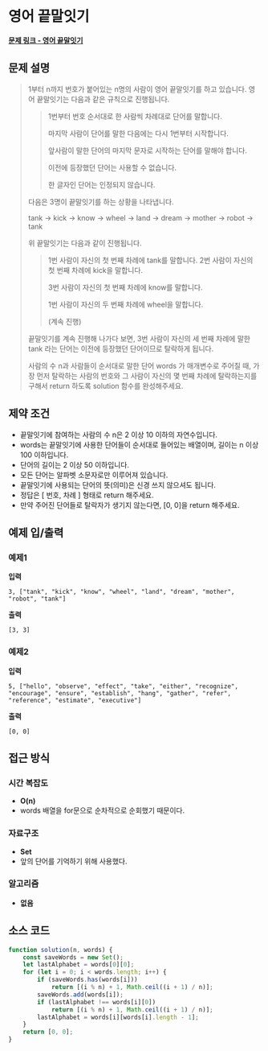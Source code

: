 # 영어 끝말잇기

**[문제 링크 - 영어 끝말잇기](https://school.programmers.co.kr/learn/courses/30/lessons/12981)**

## 문제 설명

> 1부터 n까지 번호가 붙어있는 n명의 사람이 영어 끝말잇기를 하고 있습니다. 영어 끝말잇기는 다음과 같은 규칙으로 진행됩니다.
>
> > 1번부터 번호 순서대로 한 사람씩 차례대로 단어를 말합니다.
> >
> > 마지막 사람이 단어를 말한 다음에는 다시 1번부터 시작합니다.
> >
> > 앞사람이 말한 단어의 마지막 문자로 시작하는 단어를 말해야 합니다.
> >
> > 이전에 등장했던 단어는 사용할 수 없습니다.
> >
> > 한 글자인 단어는 인정되지 않습니다.
>
> 다음은 3명이 끝말잇기를 하는 상황을 나타냅니다.
>
> tank → kick → know → wheel → land → dream → mother → robot → tank
>
> 위 끝말잇기는 다음과 같이 진행됩니다.
>
> > 1번 사람이 자신의 첫 번째 차례에 tank를 말합니다.
> > 2번 사람이 자신의 첫 번째 차례에 kick을 말합니다.
> >
> > 3번 사람이 자신의 첫 번째 차례에 know를 말합니다.
> >
> > 1번 사람이 자신의 두 번째 차례에 wheel을 말합니다.
> >
> > (계속 진행)
>
> 끝말잇기를 계속 진행해 나가다 보면, 3번 사람이 자신의 세 번째 차례에 말한 tank 라는 단어는 이전에 등장했던 단어이므로 탈락하게 됩니다.
>
> 사람의 수 n과 사람들이 순서대로 말한 단어 words 가 매개변수로 주어질 때, 가장 먼저 탈락하는 사람의 번호와 그 사람이 자신의 몇 번째 차례에 탈락하는지를 구해서 return 하도록 solution 함수를 완성해주세요.

## 제약 조건

-   끝말잇기에 참여하는 사람의 수 n은 2 이상 10 이하의 자연수입니다.
-   words는 끝말잇기에 사용한 단어들이 순서대로 들어있는 배열이며, 길이는 n 이상 100 이하입니다.
-   단어의 길이는 2 이상 50 이하입니다.
-   모든 단어는 알파벳 소문자로만 이루어져 있습니다.
-   끝말잇기에 사용되는 단어의 뜻(의미)은 신경 쓰지 않으셔도 됩니다.
-   정답은 [ 번호, 차례 ] 형태로 return 해주세요.
-   만약 주어진 단어들로 탈락자가 생기지 않는다면, [0, 0]을 return 해주세요.

## 예제 입/출력

### 예제1

**입력**

```
3, ["tank", "kick", "know", "wheel", "land", "dream", "mother", "robot", "tank"]
```

**출력**

```
[3, 3]
```

### 예제2

**입력**

```
5, ["hello", "observe", "effect", "take", "either", "recognize", "encourage", "ensure", "establish", "hang", "gather", "refer", "reference", "estimate", "executive"]
```

**출력**

```
[0, 0]
```

## 접근 방식

### 시간 복잡도

-   **O(n)**
-   words 배열을 for문으로 순차적으로 순회했기 때문이다.

### 자료구조

-   **Set**
-   앞의 단어를 기억하기 위해 사용했다.

### 알고리즘

-   **없음**

## 소스 코드

```javascript
function solution(n, words) {
    const saveWords = new Set();
    let lastAlphabet = words[0][0];
    for (let i = 0; i < words.length; i++) {
        if (saveWords.has(words[i]))
            return [(i % n) + 1, Math.ceil((i + 1) / n)];
        saveWords.add(words[i]);
        if (lastAlphabet !== words[i][0])
            return [(i % n) + 1, Math.ceil((i + 1) / n)];
        lastAlphabet = words[i][words[i].length - 1];
    }
    return [0, 0];
}
```
